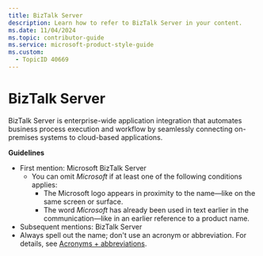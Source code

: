 ```yaml
---
title: BizTalk Server
description: Learn how to refer to BizTalk Server in your content.
ms.date: 11/04/2024
ms.topic: contributor-guide
ms.service: microsoft-product-style-guide
ms.custom:
  - TopicID 40669
---
```



# BizTalk Server

BizTalk Server is enterprise-wide application integration that automates business process execution and workflow by seamlessly connecting on-premises systems to cloud-based applications.

**Guidelines**

- First mention: Microsoft BizTalk Server
  - You can omit *Microsoft* if at least one of the following conditions applies:
    - The Microsoft logo appears in proximity to the name—like on the same screen or surface.
    - The word *Microsoft* has already been used in text earlier in the communication—like in an earlier reference to a product name.
- Subsequent mentions: BizTalk Server
- Always spell out the name; don't use an acronym or abbreviation. For details, see [Acronyms + abbreviations](~\acronyms-and-abbreviations.md).

